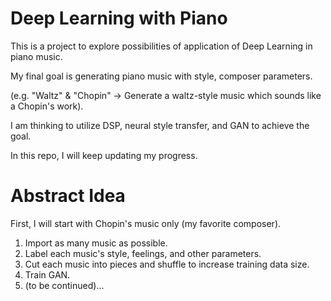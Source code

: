 # Deep Learning with Piano
This is a project to explore possibilities of application of Deep Learning in piano music. 

My final goal is generating piano music with style, composer parameters.

(e.g. "Waltz" & "Chopin" -> Generate a waltz-style music which sounds like a Chopin's work).

I am thinking to utilize DSP, neural style transfer, and GAN to achieve the goal.

In this repo, I will keep updating my progress.

# Abstract Idea

First, I will start with Chopin's music only (my favorite composer).
1. Import as many music as possible.
2. Label each music's style, feelings, and other parameters.
3. Cut each music into pieces and shuffle to increase training data size.
4. Train GAN. 
5. (to be continued)...
